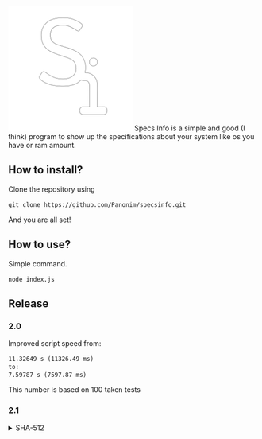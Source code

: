 <img src="assets/SpecsInfo.png" alt="Si Logo" width="250px">
Specs Info is a simple and good (I think) program to show up the specifications about your system like os you have or ram amount.

## How to install?
Clone the repository using
```
git clone https://github.com/Panonim/specsinfo.git
```
And you are all set! 

## How to use?
Simple command.
```
node index.js
```

## Release
### 2.0
Improved script speed from:
```
11.32649 s (11326.49 ms)
to:
7.59787 s (7597.87 ms)
```

This number is based on 100 taken tests
### 2.1
<details>
<summary>SHA-512</summary>
<br>

```
ce4cf603fe965655c3d3930ad0f59738130387121fc5fa998e0d7846f7c1169034c79a98a64306867603d348c6d4f69ca568983019e8722f8b3fc84a5904eaa2 index_old.js
2fe43f2166d14dfd7e37d00a778d07ad1db35c6792f9292463fc6576edbbba7b591667ba6ec3b8b5130172c6f021282ea9c8b1afaf7069578b303f02d9183551 index.js
```
</details>

